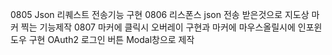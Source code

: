 0805
Json 리퀘스트 전송기능 구현
0806
리스폰스 json 전송 받은것으로 지도상 마커 찍는 기능제작
0807
마커에 클릭시 오버레이 구현과 마커에 마우스올릴시에 인포윈도우 구현 OAuth2 로그인 버튼 Modal창으로 제작